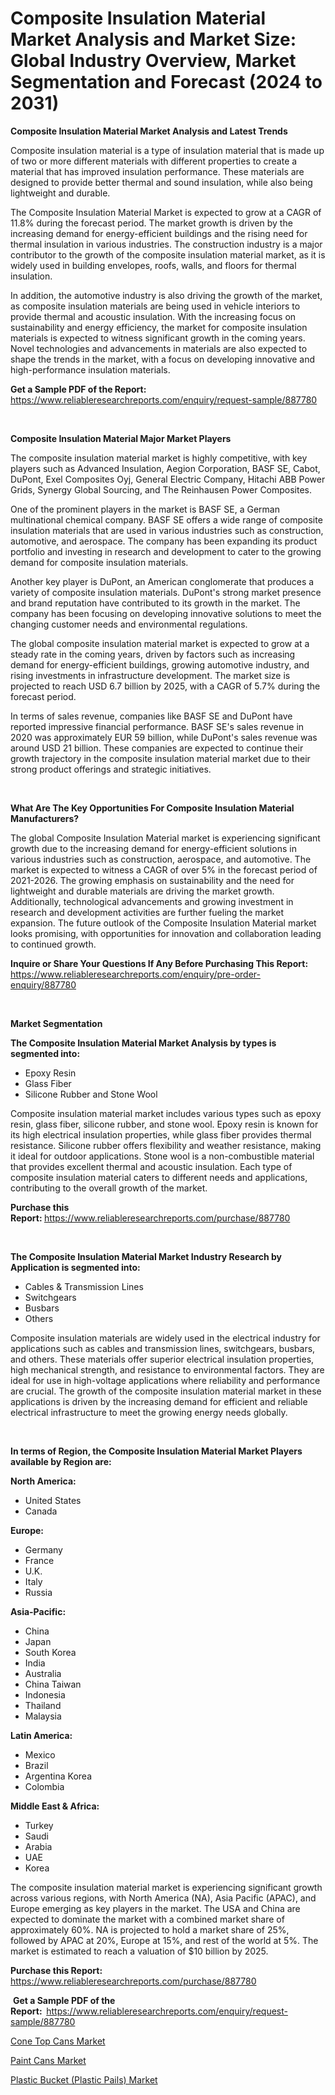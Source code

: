 <p><h1>Composite Insulation Material Market Analysis and Market Size: Global Industry Overview, Market Segmentation and Forecast (2024 to 2031)</h1></p><p><strong>Composite Insulation Material Market Analysis and Latest Trends</strong></p>
<p><p>Composite insulation material is a type of insulation material that is made up of two or more different materials with different properties to create a material that has improved insulation performance. These materials are designed to provide better thermal and sound insulation, while also being lightweight and durable.</p><p>The Composite Insulation Material Market is expected to grow at a CAGR of 11.8% during the forecast period. The market growth is driven by the increasing demand for energy-efficient buildings and the rising need for thermal insulation in various industries. The construction industry is a major contributor to the growth of the composite insulation material market, as it is widely used in building envelopes, roofs, walls, and floors for thermal insulation.</p><p>In addition, the automotive industry is also driving the growth of the market, as composite insulation materials are being used in vehicle interiors to provide thermal and acoustic insulation. With the increasing focus on sustainability and energy efficiency, the market for composite insulation materials is expected to witness significant growth in the coming years. Novel technologies and advancements in materials are also expected to shape the trends in the market, with a focus on developing innovative and high-performance insulation materials.</p></p>
<p><strong>Get a Sample PDF of the Report:&nbsp;</strong> <a href="https://www.reliableresearchreports.com/enquiry/request-sample/887780">https://www.reliableresearchreports.com/enquiry/request-sample/887780</a></p>
<p>&nbsp;</p>
<p><strong>Composite Insulation Material Major Market Players</strong></p>
<p><p>The composite insulation material market is highly competitive, with key players such as Advanced Insulation, Aegion Corporation, BASF SE, Cabot, DuPont, Exel Composites Oyj, General Electric Company, Hitachi ABB Power Grids, Synergy Global Sourcing, and The Reinhausen Power Composites. </p><p>One of the prominent players in the market is BASF SE, a German multinational chemical company. BASF SE offers a wide range of composite insulation materials that are used in various industries such as construction, automotive, and aerospace. The company has been expanding its product portfolio and investing in research and development to cater to the growing demand for composite insulation materials. </p><p>Another key player is DuPont, an American conglomerate that produces a variety of composite insulation materials. DuPont's strong market presence and brand reputation have contributed to its growth in the market. The company has been focusing on developing innovative solutions to meet the changing customer needs and environmental regulations.</p><p>The global composite insulation material market is expected to grow at a steady rate in the coming years, driven by factors such as increasing demand for energy-efficient buildings, growing automotive industry, and rising investments in infrastructure development. The market size is projected to reach USD 6.7 billion by 2025, with a CAGR of 5.7% during the forecast period.</p><p>In terms of sales revenue, companies like BASF SE and DuPont have reported impressive financial performance. BASF SE's sales revenue in 2020 was approximately EUR 59 billion, while DuPont's sales revenue was around USD 21 billion. These companies are expected to continue their growth trajectory in the composite insulation material market due to their strong product offerings and strategic initiatives.</p></p>
<p>&nbsp;</p>
<p><strong>What Are The Key Opportunities For Composite Insulation Material Manufacturers?</strong></p>
<p><p>The global Composite Insulation Material market is experiencing significant growth due to the increasing demand for energy-efficient solutions in various industries such as construction, aerospace, and automotive. The market is expected to witness a CAGR of over 5% in the forecast period of 2021-2026. The growing emphasis on sustainability and the need for lightweight and durable materials are driving the market growth. Additionally, technological advancements and growing investment in research and development activities are further fueling the market expansion. The future outlook of the Composite Insulation Material market looks promising, with opportunities for innovation and collaboration leading to continued growth.</p></p>
<p><strong>Inquire or Share Your Questions If Any Before Purchasing This Report:</strong> <a href="https://www.reliableresearchreports.com/enquiry/pre-order-enquiry/887780">https://www.reliableresearchreports.com/enquiry/pre-order-enquiry/887780</a></p>
<p>&nbsp;</p>
<p><strong>Market Segmentation</strong></p>
<p><strong>The Composite Insulation Material Market Analysis by types is segmented into:</strong></p>
<p><ul><li>Epoxy Resin</li><li>Glass Fiber</li><li>Silicone Rubber and Stone Wool</li></ul></p>
<p><p>Composite insulation material market includes various types such as epoxy resin, glass fiber, silicone rubber, and stone wool. Epoxy resin is known for its high electrical insulation properties, while glass fiber provides thermal resistance. Silicone rubber offers flexibility and weather resistance, making it ideal for outdoor applications. Stone wool is a non-combustible material that provides excellent thermal and acoustic insulation. Each type of composite insulation material caters to different needs and applications, contributing to the overall growth of the market.</p></p>
<p><strong>Purchase this Report:&nbsp;</strong><a href="https://www.reliableresearchreports.com/purchase/887780">https://www.reliableresearchreports.com/purchase/887780</a></p>
<p>&nbsp;</p>
<p><strong>The Composite Insulation Material Market Industry Research by Application is segmented into:</strong></p>
<p><ul><li>Cables & Transmission Lines</li><li>Switchgears</li><li>Busbars</li><li>Others</li></ul></p>
<p><p>Composite insulation materials are widely used in the electrical industry for applications such as cables and transmission lines, switchgears, busbars, and others. These materials offer superior electrical insulation properties, high mechanical strength, and resistance to environmental factors. They are ideal for use in high-voltage applications where reliability and performance are crucial. The growth of the composite insulation material market in these applications is driven by the increasing demand for efficient and reliable electrical infrastructure to meet the growing energy needs globally.</p></p>
<p>&nbsp;</p>
<p><strong>In terms of Region, the Composite Insulation Material Market Players available by Region are:</strong></p>
<p>
    <p> <strong> North America: </strong>
        <ul>
            <li>United States</li>
            <li>Canada</li>
        </ul>
        </p> 
    <p> <strong> Europe: </strong>
        <ul>
            <li>Germany</li>
            <li>France</li>
            <li>U.K.</li>
            <li>Italy</li>
            <li>Russia</li>
        </ul>
        </p> 
    <p> <strong> Asia-Pacific: </strong>
        <ul>
            <li>China</li>
            <li>Japan</li>
            <li>South Korea</li>
            <li>India</li>
            <li>Australia</li>
            <li>China Taiwan</li>
            <li>Indonesia</li>
            <li>Thailand</li>
            <li>Malaysia</li>
        </ul>
        </p> 
    <p> <strong> Latin America: </strong>
        <ul>
            <li>Mexico</li>
            <li>Brazil</li>
            <li>Argentina Korea</li>
            <li>Colombia</li>
        </ul>
        </p> 
    <p> <strong> Middle East & Africa: </strong>
        <ul>
            <li>Turkey</li>
            <li>Saudi</li>
            <li>Arabia</li>
            <li>UAE</li>
            <li>Korea</li>
        </ul>
    </p>
    </p>
<p><p>The composite insulation material market is experiencing significant growth across various regions, with North America (NA), Asia Pacific (APAC), and Europe emerging as key players in the market. The USA and China are expected to dominate the market with a combined market share of approximately 60%. NA is projected to hold a market share of 25%, followed by APAC at 20%, Europe at 15%, and rest of the world at 5%. The market is estimated to reach a valuation of $10 billion by 2025.</p></p>
<p><strong>Purchase this Report: </strong><a href="https://www.reliableresearchreports.com/purchase/887780">https://www.reliableresearchreports.com/purchase/887780</a></p>
<p>&nbsp;<strong>Get a Sample PDF of the Report:&nbsp;&nbsp;</strong><a href="https://www.reliableresearchreports.com/enquiry/request-sample/887780">https://www.reliableresearchreports.com/enquiry/request-sample/887780</a></p>
<p><strong></strong></p>
<p><p><a href="https://view.publitas.com/reportprime-1/cone-top-cans-market-analysis-and-market-size-global-industry-overview-market-segmentation-and-forecast-2023-to-2030/">Cone Top Cans Market</a></p><p><a href="https://view.publitas.com/reportprime-1/paint-cans-market-with-the-goal-of-estimating-the-market-size-and-future-growth-potential-of-various-market-segments-based-on-component-applications-end-user-and-region/">Paint Cans Market</a></p><p><a href="https://view.publitas.com/reportprime-1/plastic-bucket-plastic-pails-market-centers-on-aspects-such-as-market-growth-market-share-market-opportunity-and-projected-forecasts-spanning-from-2023-to-2030/">Plastic Bucket (Plastic Pails) Market</a></p></p>